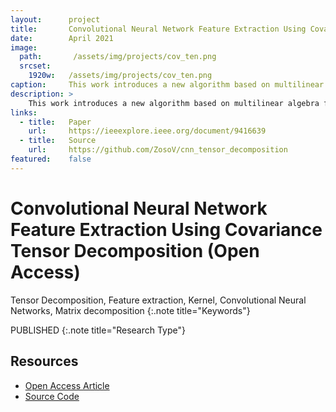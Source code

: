 ```yaml
---
layout:      project
title:       Convolutional Neural Network Feature Extraction Using Covariance Tensor Decomposition (Open Access)
date:        April 2021
image:
  path:       /assets/img/projects/cov_ten.png
  srcset:
    1920w:   /assets/img/projects/cov_ten.png
caption:     This work introduces a new algorithm based on multilinear algebra for feature extraction (Covariance Tensor Decomposition), which later is plugged into a CNN to perform classification. 
description: >
    This work introduces a new algorithm based on multilinear algebra for feature extraction, which later is plugged into a CNN to perform classification. During a single feed-forward step, we generate the  kernels  for  a  CNN architecture  by  computing  the covariance tensor of the data and factorizing it by Tucker decomposition.
links:
  - title:   Paper
    url:     https://ieeexplore.ieee.org/document/9416639
  - title:   Source
    url:     https://github.com/ZosoV/cnn_tensor_decomposition
featured:    false
---
```

# Convolutional Neural Network Feature Extraction Using Covariance Tensor Decomposition (Open Access)

Tensor Decomposition, Feature extraction, Kernel, Convolutional Neural Networks, Matrix decomposition
{:.note title="Keywords"}

PUBLISHED
{:.note title="Research Type"}

## Resources

* [Open Access Article](https://ieeexplore.ieee.org/document/9416639)
* [Source Code](https://github.com/ZosoV/cnn_tensor_decomposition)